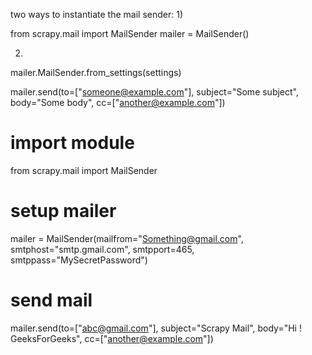 two ways to instantiate the mail sender:
1) 

from scrapy.mail import MailSender
mailer = MailSender()


2)
mailer.MailSender.from_settings(settings) 

mailer.send(to=["someone@example.com"], subject="Some subject", body="Some body", cc=["another@example.com"])



# import module
from scrapy.mail import MailSender
  
# setup mailer
mailer = MailSender(mailfrom="Something@gmail.com",
                    smtphost="smtp.gmail.com", smtpport=465, smtppass="MySecretPassword")
  
# send mail
mailer.send(to=["abc@gmail.com"], subject="Scrapy Mail",
            body="Hi ! GeeksForGeeks", cc=["another@example.com"])